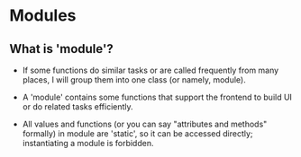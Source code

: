 # Modules

## What is 'module'?

- If some functions do similar tasks or are called frequently from many places, I will group them into one class (or namely, module).

- A 'module' contains some functions that support the frontend to build UI or do related tasks efficiently.

- All values and functions (or you can say "attributes and methods" formally) in module are 'static', so it can be accessed directly; instantiating a module is forbidden.
